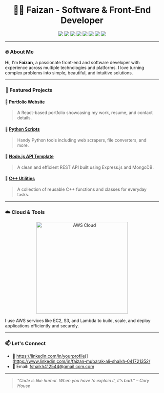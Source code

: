 <h1 align="center">👨‍💻 Faizan - Software & Front-End Developer</h1>

<p align="center">
  <img src="https://img.shields.io/badge/Code-C++-00599C?style=for-the-badge&logo=c%2B%2B&logoColor=white"/>
  <img src="https://img.shields.io/badge/Python-FFD43B?style=for-the-badge&logo=python&logoColor=blue"/>
  <img src="https://img.shields.io/badge/React-20232A?style=for-the-badge&logo=react&logoColor=61DAFB"/>
  <img src="https://img.shields.io/badge/Node.js-339933?style=for-the-badge&logo=nodedotjs&logoColor=white"/>
  <img src="https://img.shields.io/badge/AWS-232F3E?style=for-the-badge&logo=amazonaws&logoColor=FF9900"/>
  <img src="https://img.shields.io/badge/HTML-E34F26?style=for-the-badge&logo=html5&logoColor=white"/>
  <img src="https://img.shields.io/badge/CSS-1572B6?style=for-the-badge&logo=css3&logoColor=white"/>
  <img src="https://img.shields.io/badge/JavaScript-F7DF1E?style=for-the-badge&logo=javascript&logoColor=black"/>
</p>

---

### 🔥 About Me

Hi, I'm **Faizan**, a passionate front-end and software developer with experience across multiple technologies and platforms. I love turning complex problems into simple, beautiful, and intuitive solutions.

---

### 🚀 Featured Projects

#### 🔹 [Portfolio Website](./projects/portfolio-website/)
> A React-based portfolio showcasing my work, resume, and contact details.

#### 🔹 [Python Scripts](./projects/python-scripts/)
> Handy Python tools including web scrapers, file converters, and more.

#### 🔹 [Node.js API Template](./projects/node-api/)
> A clean and efficient REST API built using Express.js and MongoDB.

#### 🔹 [C++ Utilities](./projects/cpp-utils/)
> A collection of reusable C++ functions and classes for everyday tasks.

---

### ☁️ Cloud & Tools

<p align="center">
  <img src="https://a0.awsstatic.com/libra-css/images/logos/aws_logo_smile_1200x630.png" width="300" alt="AWS Cloud"/>
</p>

I use AWS services like EC2, S3, and Lambda to build, scale, and deploy applications efficiently and securely.

---

### 📫 Let's Connect

- 💼 https://linkedin.com/in/yourprofile)](https://www.linkedin.com/in/faizan-mubarak-ali-shaikh-041721352/
- 📧 Email: fshaikh412544@gmail.com.com

---

> _“Code is like humor. When you have to explain it, it’s bad.” – Cory House_

